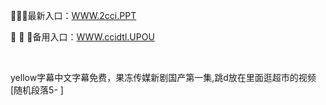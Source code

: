 <p>
	👿👿👿最新入口：<a href="http://www.baidu.com/link?url=6MA2SWnO3Raqke39an_0PUxosM6ZrUGzi1BN9tNnlPW&wd">WWW.2cci.PPT</a> 
	<p>
		🐒
🐒
🐒备用入口：<a href="http://www.baidu.com/link?url=6MA2SWnO3Raqke39an_0PUxosM6ZrUGzi1BN9tNnlPW&wd">WWW.ccidtl.UPOU</a> 
	</p>
	<p>
		<br />
	</p>
	<p>
		yellow字幕中文字幕免费，果冻传媒新剧国产第一集,跳d放在里面逛超市的视频[随机段落5-
]
	</p>
